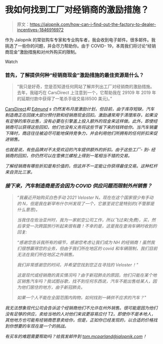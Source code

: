 # 我如何找到工厂对经销商的激励措施？

> 原文：<https://jalopnik.com/how-can-i-find-out-the-factory-to-dealer-incentives-1846916972>

作为 Jalopnik 的常驻购车专家和专业购车者，我会收到电子邮件。很多邮件。我挑选了一些你的问题，并会尽力帮助你。由于 COVID- 19，本周我们将讨论“经销商现金”激励措施和对州外购买的限制。

Watch

### 首先，了解提供何种“经销商现金”激励措施的最佳资源是什么？

> “我只是好奇，您是否知道任何网站了解并列出工厂对经销商的激励措施。去年，我碰巧在 CarsDirect 上注意到一个，它帮助我在 29109 年 2019 年的延期付款中获得了一笔杀手级交易(6500 美元)。”

[CarsDirect](https://www.carsdirect.com/deals)*和 [Edmund](https://www.edmunds.com/car-incentives/) s 仍然发布月度激励计划，但目前，由于库存短缺，汽车制造商正在回拨大部分预付款和经销商现金回扣。激励通常用于清理库存，如果没有足够的库存出售，没有必要在引擎盖上投入额外的现金来这样做。此外，即使经销商可以获得这些回扣，他们也没有义务将这些节省下来的钱转给你。当汽车销量下降时，商店往往被迫尽可能地保持竞争力，并会利用他们所拥有的任何折扣来促进销售。*

*也就是说，有些品牌对不太受欢迎的汽车提供额外的折扣。由于这些工厂- 到- 经销商的回扣，你仍然可以在雪佛兰螺栓上得到一笔相当不错的交易。* 

*了解经销商有哪些折扣是有价值的，但这并不一定能让你获得最佳交易。这种杠杆来自货比三家。* 

### *接下来，汽车制造商是否会因为 COVID 供应问题而限制外州销售？*

> *“我最近开始购买白色手动 2021 Veloster N。现在在这个国家很少有手动的 N，但是我在新罕布什尔州发现了一个，它甚至说它是特别的(不管那是什么意思)。*
> 
> *当我住在佐治亚州时，我为一家航空公司工作，所以飞过来(免费)，买，然后享受一次跨国旅行听起来很有趣！不幸的是，这是我在查询车辆时收到的回复:*
> 
> *“感谢您告诉我所有的细节，感谢您考虑让我们成为 NH 的经销商！虽然我们很想赢得您的业务，但由于我们所在地区的 covid 和车辆限制，我们目前无法在我们所在地区之外销售。*
> 
> *我们非常感谢您的时间，并希望您找到您正在寻找的 Veloster！"*
> 
> *这是现代或经销商的真实情况吗？由于新冠肺炎的原因，他们只能在某个地区销售汽车吗？我试图谷歌，找不到任何东西说，汽车不能出售给某人，因为他们居住的地方，由于新冠肺炎。*
> 
> *如果一个人不能在全国范围内购物，如何找到一辆供不应求的汽车？"*

*我无法想象现代公司会告诉这个经销商他们不允许在州外销售。很可能是因为他们没有足够的供应，卖给当地的人对他们来说更容易应付 T2。即使你不是本地人，其他地方也可能有经销商愿意卖给你，但是，正如你已经发现的，以合适的价格找到你想要的车现在是一个的挑战。*

*有买车的难题需要帮助吗？给我发邮件到 tom.mcparland@jalopnik.com！*